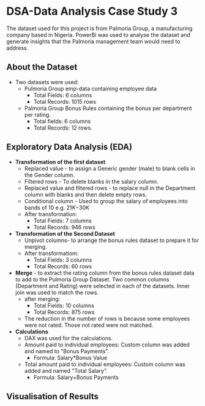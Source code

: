 # **DSA-Data Analysis Case Study 3**
The dataset used for this project is from Palmoria Group, a manufacturing company based in Nigeria. PowerBi was used to analyse the dataset and generate insights that the Palmoria management team would need to address.

## **About the Dataset**
- Two datasets were used:
  - Pulmoria Group emp-data containing employee data
    - Total Fields: 6 columns
    - Total Records: 1015 rows
  - Palmoria Group Bonus Rules containing the bonus per department per rating.
    - Total fields: 6 columns
    - Total Records: 12 rows.

## **Exploratory Data Analysis (EDA)**
- **Transformation of the first dataset**
  - Replaced value - to assign a Generic gender (male) to blank cells in the Gender column.
  - Filtered rows - To delete blanks in the salary column.
  - Replaced value and filtered rows - to replace null in the Department column with blanks and then delete empty rows.
  - Conditional column - Used to group the salary of employees into bands of 10 e.g. $21K-$30K
  - After transformation:
    - Total Fields: 7 columns
    - Total Records: 946 rows
- **Transformation of the Second Dataset**
  - Unpivot columns- to arrange the bonus rules dataset to prepare it for merging.
  - After transformatiom:
    - Total Fields: 3 columns
    - Total Records: 60 rows
- **Merge** - to extract the rating column from the bonus rules dataset data to add to the Pulmoria Group Dataset. Two common columns (Department and Rating) were selected in each of the datasets. Inner join was used to match the rows.
  - after merging:
    - Total Fields: 10 columns
    - Total Records: 875 rows
  - The reduction in the number of rows is because some employees were not rated. Those not rated were not matched.
- **Calculations**
  - DAX was used for the calculations.
  - Amount paid to individual employees: Custom column was added and named to "Bonus Payments".
    - Formula: Salary*Bonus Value
  - Total amount paid to individual employees: Custom column was added and named "Total Salary".
    - Formula: Salary+Bonus Payments
   
## **Visualisation of Results**
